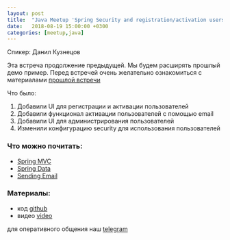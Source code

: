 ```yaml
---
layout: post
title:  "Java Meetup 'Spring Security and registration/activation users'"
date:   2018-08-19 15:00:00 +0300
categories: [meetup,java]
---
```


Спикер: Данил Кузнецов

Эта встреча продолжение предыдущей.
Мы будем расширять прошлый демо пример.
Перед встречей очень желательно ознакомиться с материалами [прошлой встречи]

Что было:

1. Добавили UI для регистрации и активации пользователей
2. Добавили функционал активации пользователей с помощью email
3. Добавили UI для администрирования пользователей
4. Изменили конфигурацию security для использования пользователей

### Что можно почитать:

- [Spring MVC]
- [Spring Data]
- [Sending Email]

### Материалы:

- код [github]
- видео [video]

для оперативного общения наш [telegram]

[Spring MVC]: https://docs.spring.io/spring-data/jpa/docs/current/reference/html/
[Spring Data]: https://docs.spring.io/spring/docs/current/spring-framework-reference/web.html
[Sending Email]: https://www.baeldung.com/spring-email

[прошлой встречи]: https://devcomanda.com/meetup/java/2018/08/05/basic-use-cases-spring-security-jwt.html
[telegram]: t.me/devcomanda
[github]: https://github.com/devcomanda/demo-spring-security
[video]: https://www.youtube.com/watch?v=_DRHoYJh5zU